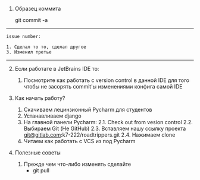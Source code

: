 1. Образец коммита

    git commit -a 

--------------------------------------
    issue number:

    1. Сделал то то, сделал другое
    3. Изменил третье
--------------------------------------
    
2. Если работате в JetBrains IDE то:
    1. Посмотрите как работать с version control в данной IDE для того чтобы не засорять commit'ы изменениями конфига самой IDE
   
3. Как начать работу?
    1. Скачиваем лецинзионный Pycharm для студентов
    2. Устанавливаем django
    3. На главной панели Pycharm:
        2.1. Check out from vesion control
        2.2. Выбираем Git (Не GitHub)
        2.3. Вставляем нашу ссылку проекта git@gitlab.com:k7-222/roadtrippers.git
        2.4. Нажимаем clone
    4. Читаем как работать с VCS из под Pycharm
        
    

4. Полезные советы
    1. Прежде чем что-либо изменять сделайте 
        * git pull
        